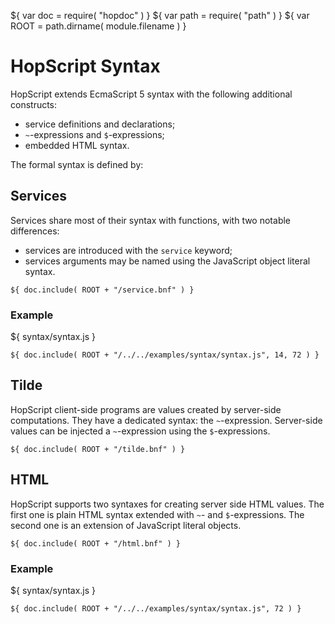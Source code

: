 ${ var doc = require( "hopdoc" ) }
${ var path = require( "path" ) }
${ var ROOT = path.dirname( module.filename ) }

HopScript Syntax
================

HopScript extends EcmaScript 5 syntax with the following additional constructs:

 * service definitions and declarations;
 * `~`-expressions and `$`-expressions;
 * embedded HTML syntax.

The formal syntax is defined by:


Services
--------

Services share most of their syntax with functions, with two notable differences:

 * services are introduced with the `service` keyword;
 * services arguments may be named using the JavaScript object literal
   syntax.

```ebnf
${ doc.include( ROOT + "/service.bnf" ) }
```

### Example ###

${ <span class="label label-info">syntax/syntax.js</span> }

```hopscript  
${ doc.include( ROOT + "/../../examples/syntax/syntax.js", 14, 72 ) }
```
 
Tilde
-----

HopScript client-side programs are values created by server-side computations.
They have a dedicated syntax: the `~`-expression. Server-side
values can be injected a `~`-expression using the `$`-expressions.

```ebnf
${ doc.include( ROOT + "/tilde.bnf" ) }
```

HTML
----

HopScript supports two syntaxes for creating server side HTML values. The first
one is plain HTML syntax extended with `~`- and `$`-expressions. The second one
is an extension of JavaScript literal objects.

```ebnf
${ doc.include( ROOT + "/html.bnf" ) }
```

### Example ###

${ <span class="label label-info">syntax/syntax.js</span> }

```hopscript 
${ doc.include( ROOT + "/../../examples/syntax/syntax.js", 72 ) }
```



